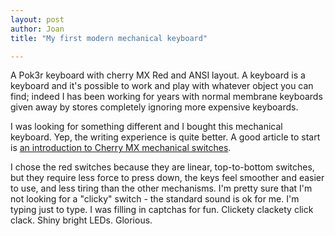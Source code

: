 ```yaml
---
layout: post
author: Joan
title: "My first modern mechanical keyboard"

---
```

A Pok3r keyboard with cherry MX Red and ANSI layout. A keyboard is a keyboard and it's possible to work and play with whatever object you can find; indeed I has been working for years with normal membrane keyboards given away by stores completely ignoring more expensive keyboards.

I was looking for something different and I bought this mechanical keyboard. Yep, the writing experience is quite better. A good article to start is [an introduction to Cherry MX mechanical switches](http://www.keyboardco.com/blog/index.php/2012/12/an-introduction-to-cherry-mx-mechanical-switches/).

I chose the red switches because they are linear, top-to-bottom switches, but they require less force to press down, the keys feel smoother and easier to use, and less tiring than the other mechanisms. I'm pretty sure that I'm not looking for a "clicky" switch - the standard sound is ok for me. I'm typing just to type. I was filling in captchas for fun. Clickety clackety click clack. Shiny bright LEDs. Glorious.